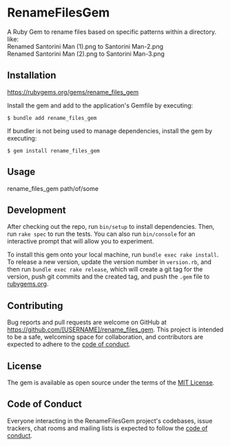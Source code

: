 # RenameFilesGem

A Ruby Gem to rename files based on specific patterns within a directory. like:  
    Renamed Santorini Man (1).png to Santorini Man-2.png  
    Renamed Santorini Man (2).png to Santorini Man-3.png  

## Installation

https://rubygems.org/gems/rename_files_gem

Install the gem and add to the application's Gemfile by executing:

    $ bundle add rename_files_gem

If bundler is not being used to manage dependencies, install the gem by executing:

    $ gem install rename_files_gem

## Usage

rename_files_gem path/of/some

## Development

After checking out the repo, run `bin/setup` to install dependencies. Then, run `rake spec` to run the tests. You can also run `bin/console` for an interactive prompt that will allow you to experiment.

To install this gem onto your local machine, run `bundle exec rake install`. To release a new version, update the version number in `version.rb`, and then run `bundle exec rake release`, which will create a git tag for the version, push git commits and the created tag, and push the `.gem` file to [rubygems.org](https://rubygems.org).

## Contributing

Bug reports and pull requests are welcome on GitHub at https://github.com/[USERNAME]/rename_files_gem. This project is intended to be a safe, welcoming space for collaboration, and contributors are expected to adhere to the [code of conduct](https://github.com/[USERNAME]/rename_files_gem/blob/master/CODE_OF_CONDUCT.md).

## License

The gem is available as open source under the terms of the [MIT License](https://opensource.org/licenses/MIT).

## Code of Conduct

Everyone interacting in the RenameFilesGem project's codebases, issue trackers, chat rooms and mailing lists is expected to follow the [code of conduct](https://github.com/[USERNAME]/rename_files_gem/blob/master/CODE_OF_CONDUCT.md).
